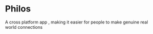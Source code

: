 # Philos
A cross platform app , making it easier for people to make genuine real world connections 
